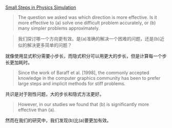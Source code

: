 [Small Steps in Physics Simulation](http://mmacklin.com/smallsteps.pdf)  

>The question we asked was which direction is more effective. Is it
more effective to (a) solve one difficult problem accurately, or (b)
many simpler problems approximately. 

>我们探讨哪一个方向更有效。是(a)准确的解决一个困难的问题，还是(b)近似的解决更多简单的问题？

就像使用显式积分需要小步长，而隐式积分可以用更大的步长，但是计算每一个步长更加耗时。

>Since the work of Baraff
et al. [1998], the commonly accepted knowledge in the computer
graphics community has been to prefer large steps and implicit
methods for stiff problems.

共识是对于刚性问题，大的步长和隐式方法更好。

>However, in our studies we found that (b) is significantly more
effective than (a).

然而在我们的研究中，我们发现(b)比(a)要更加有效。  